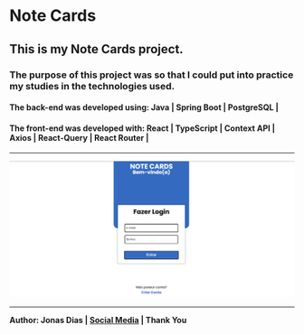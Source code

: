 # Note Cards

## This is my Note Cards project. 

### The purpose of this project was so that I could put into practice my studies in the technologies used. 

#### The back-end was developed using: Java | Spring Boot | PostgreSQL | 

#### The front-end was developed with: React | TypeScript | Context API | Axios | React-Query | React Router |

---

![Project Media](./media/note-cards-gif.gif)

---

**Author: Jonas Dias | [Social Media](https://jonas-dias.netlify.app/) | Thank You**